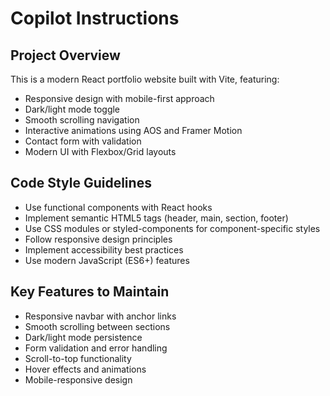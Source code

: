 # Copilot Instructions

<!-- Use this file to provide workspace-specific custom instructions to Copilot. For more details, visit https://code.visualstudio.com/docs/copilot/copilot-customization#_use-a-githubcopilotinstructionsmd-file -->

## Project Overview
This is a modern React portfolio website built with Vite, featuring:
- Responsive design with mobile-first approach
- Dark/light mode toggle
- Smooth scrolling navigation
- Interactive animations using AOS and Framer Motion
- Contact form with validation
- Modern UI with Flexbox/Grid layouts

## Code Style Guidelines
- Use functional components with React hooks
- Implement semantic HTML5 tags (header, main, section, footer)
- Use CSS modules or styled-components for component-specific styles
- Follow responsive design principles
- Implement accessibility best practices
- Use modern JavaScript (ES6+) features

## Key Features to Maintain
- Responsive navbar with anchor links
- Smooth scrolling between sections
- Dark/light mode persistence
- Form validation and error handling
- Scroll-to-top functionality
- Hover effects and animations
- Mobile-responsive design
